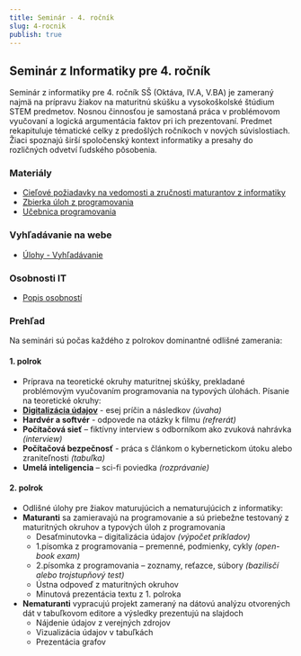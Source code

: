 ```yaml
---
title: Seminár - 4. ročník
slug: 4-rocnik
publish: true
---
```


## Seminár z Informatiky pre 4. ročník
Seminár z informatiky pre 4. ročník SŠ (Oktáva, IV.A, V.BA) je zameraný najmä na prípravu žiakov na maturitnú skúšku a vysokoškolské štúdium STEM predmetov. Nosnou činnosťou je samostaná práca v problémovom vyučovaní a logická argumentácia faktov pri ich prezentovaní. Predmet rekapituluje tématické celky z predošlých ročníkoch v nových súvislostiach. Žiaci spoznajú širší spoločenský kontext informatiky a presahy do rozličných odvetví ľudského pôsobenia.

### Materiály

- [Cieľové požiadavky na vedomosti a zručnosti maturantov z informatiky](https://www.statpedu.sk/files/articles/nove_dokumenty/cielove-poziadavky-pre-mat-skusky/informatika.pdf)
- [Zbierka úloh z programovania](/programovanie/zbierka-uloh/premenne/uvod)
- [Učebnica programovania](https://abcpython.input.sk/)


### Vyhľadávanie na webe

- [Úlohy - Vyhľadávanie](/seminar/vyhladavanie/)

### Osobnosti IT

- [Popis osobností](/seminar/osobnosti-it/)


### Prehľad
Na seminári sú počas každého z polrokov dominantné odlišné zamerania:
#### 1. polrok

- Príprava na teoretické okruhy maturitnej skúšky, prekladané problémovým vyučovaním programovania na typových úlohách. Písanie na teoretické okruhy:
- **[Digitalizácia údajov](/seminar/temy/)** - esej príčin a následkov *(úvaha)*
- **Hardvér a softvér** -  odpovede na otázky k filmu *(refrerát)*
- **Počítačová sieť** – fiktívny interview s odborníkom ako zvuková nahrávka *(interview)*
- **Počítačová bezpečnosť** - práca s článkom o kybernetickom útoku alebo zraniteľnosti *(tabuľka)*
- **Umelá inteligencia** – sci-fi poviedka *(rozprávanie)*

#### 2. polrok
- Odlišné úlohy pre žiakov maturujúcich a nematurujúcich z informatiky:
- **Maturanti** sa zamieravajú na programovanie a sú priebežne testovaný z maturitných okruhov a typových úloh z programovania
    - Desaťminutovka – digitalizácia údajov *(výpočet príkladov)*
    - 1.písomka z programovania – premenné, podmienky, cykly *(open-book exam)*
    - 2.písomka z programovania – zoznamy, reťazce, súbory *(bazilisčí alebo trojstupňový test)*
    - Ústna odpoveď z maturitných okruhov
    - Minutová prezentácia textu z 1. polroka
- **Nematuranti** vypracujú projekt zameraný na dátovú analýzu otvorených dát v tabuľkovom editore a výsledky prezentujú na slajdoch
    - Nájdenie údajov z verejných zdrojov
    - Vizualizácia údajov v tabuľkách
    - Prezentácia grafov
